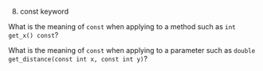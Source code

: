 8. const keyword

What is the meaning of `const` when applying to a method such as `int get_x() const`?

What is the meaning of `const` when applying to a parameter such as `double get_distance(const int x, const int y)`?
